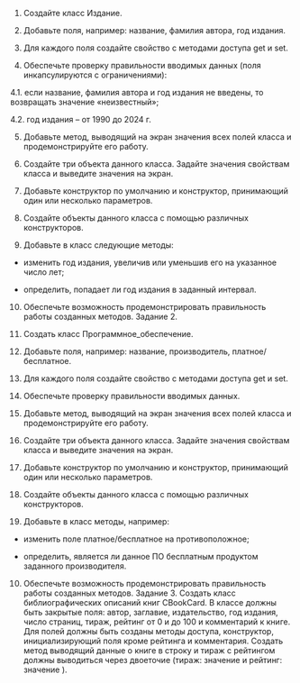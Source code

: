 1. Создайте класс Издание.

2. Добавьте поля, например: название, фамилия автора, год издания.

3. Для каждого поля создайте свойство с методами доступа get и set.

4. Обеспечьте проверку правильности вводимых данных (поля инкапсулируются с ограничениями):

4.1. если название, фамилия автора и год издания не введены, то возвращать значение «неизвестный»;

4.2. год издания – от 1990 до 2024 г.

5. Добавьте метод, выводящий на экран значения всех полей класса и продемонстрируйте его работу.

6. Создайте три объекта данного класса. Задайте значения свойствам класса и выведите значения на экран.

7. Добавьте конструктор по умолчанию и конструктор, принимающий один или несколько параметров.

8. Создайте объекты данного класса с помощью различных конструкторов.

9. Добавьте в класс следующие методы: 

-   изменить год издания, увеличив или уменьшив его на указанное число лет;

-   определить, попадает ли год издания в заданный интервал.

10. Обеспечьте возможность продемонстрировать правильность работы созданных методов.
Задание 2. 


1. Создать класс Программное_обеспечение.

2. Добавьте поля, например: название, производитель, платное/бесплатное.

3. Для каждого поля создайте свойство с методами доступа get и set.

4. Обеспечьте проверку правильности вводимых данных.

5. Добавьте метод, выводящий на экран значения всех полей класса и продемонстрируйте его работу.

6. Создайте три объекта данного класса. Задайте значения свойствам класса и выведите значения на экран.

7. Добавьте конструктор по умолчанию и конструктор, принимающий один или несколько параметров.

8. Создайте объекты данного класса с помощью различных конструкторов.

9. Добавьте в класс методы, например: 

-  изменить поле платное/бесплатное на противоположное; 

-  определить, является ли данное ПО бесплатным продуктом заданного производителя.

10. Обеспечьте возможность продемонстрировать правильность работы созданных методов.
Задание 3. Создать класс библиографических описаний книг CBookCard. В классе должны быть закрытые поля: автор, заглавие, издательство, год издания, число страниц, тираж, рейтинг от 0 и до 100 и комментарий к книге. Для полей должны быть созданы методы доступа, конструктор, инициализирующий поля кроме рейтинга и комментария. Создать метод выводящий данные о книге в строку и тираж с рейтингом должны выводиться через двоеточие (тираж: значение и рейтинг: значение ).
